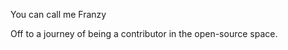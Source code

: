 You can call me Franzy

Off to a journey of being a contributor in the open-source space.

<!---
Fr4nzy/Fr4nzy is a ✨ special ✨ repository because its `README.md` (this file) appears on your GitHub profile.
You can click the Preview link to take a look at your changes.
--->
